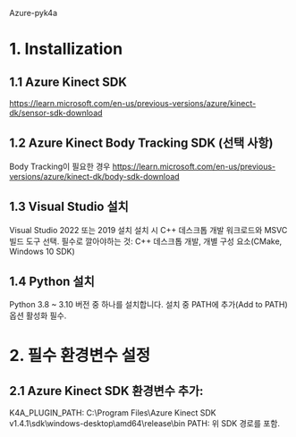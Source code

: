 Azure-pyk4a

# 1. Installization

   ## 1.1 Azure Kinect SDK
   
   https://learn.microsoft.com/en-us/previous-versions/azure/kinect-dk/sensor-sdk-download


   ## 1.2 Azure Kinect Body Tracking SDK (선택 사항)
   
   Body Tracking이 필요한 경우
   https://learn.microsoft.com/en-us/previous-versions/azure/kinect-dk/body-sdk-download


   ## 1.3 Visual Studio 설치
   
   Visual Studio 2022 또는 2019 설치
   설치 시 C++ 데스크톱 개발 워크로드와 MSVC 빌드 도구 선택.
   필수로 깔아야하는 것: C++ 데스크톱 개발, 개별 구성 요소(CMake, Windows 10 SDK)


   ## 1.4 Python 설치
   
   Python 3.8 ~ 3.10 버전 중 하나를 설치합니다.
   설치 중 PATH에 추가(Add to PATH) 옵션 활성화 필수.


# 2. 필수 환경변수 설정
   ## 2.1 Azure Kinect SDK 환경변수 추가:
   
   K4A_PLUGIN_PATH: C:\Program Files\Azure Kinect SDK v1.4.1\sdk\windows-desktop\amd64\release\bin
   PATH: 위 SDK 경로를 포함.
   

